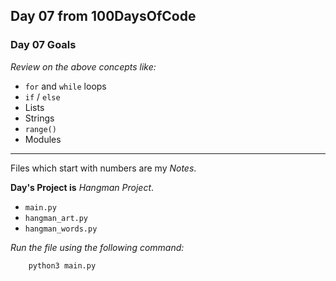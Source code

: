 ## Day 07 from 100DaysOfCode

### Day 07 Goals
*Review on the above concepts like:*

- `for` and `while` loops
- `if` / `else`
- Lists
- Strings
- `range()`
- Modules
___
Files which start with numbers are my *Notes*.

**Day's Project is** *Hangman Project*.

- `main.py`
- `hangman_art.py`
- `hangman_words.py`

*Run the file using the following command:*

``` bash
    python3 main.py
```
